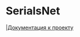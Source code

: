 SerialsNet
===============

|[Документация к проекту](https://drive.google.com/drive/folders/1NNBzhA-6K4o67XpPC7Yd2jed73v_IzRb?usp=sharing)

